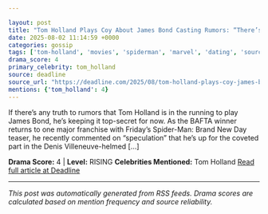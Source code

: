 ```yaml
---

layout: post
title: "Tom Holland Plays Coy About James Bond Casting Rumors: “There’s Speculation”"""
date: 2025-08-02 11:14:59 +0000
categories: gossip
tags: ['tom-holland', 'movies', 'spiderman', 'marvel', 'dating', 'source-deadline', 'drama-rising']
drama_score: 4
primary_celebrity: tom_holland
source: deadline
source_url: "https://deadline.com/2025/08/tom-holland-plays-coy-james-bond-casting-rumors-1236477122/"""
mentions: {'tom_holland': 4}
---
```


If there’s any truth to rumors that Tom Holland is in the running to play James Bond, he’s keeping it top-secret for now. As the BAFTA winner returns to one major franchise with Friday’s Spider-Man: Brand New Day teaser, he recently commented on “speculation” that he’s up for the coveted part in the Denis Villeneuve-helmed […]

**Drama Score:** 4 | **Level:** RISING **Celebrities Mentioned:** Tom Holland [Read full article at Deadline](https://deadline.com/2025/08/tom-holland-plays-coy-james-bond-casting-rumors-1236477122/)

---

*This post was automatically generated from RSS feeds. Drama scores are calculated based on mention frequency and source reliability.*